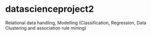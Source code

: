# datascienceproject2
Relational data handling, Modelling (Classification, Regression, Data Clustering and association rule mining)
